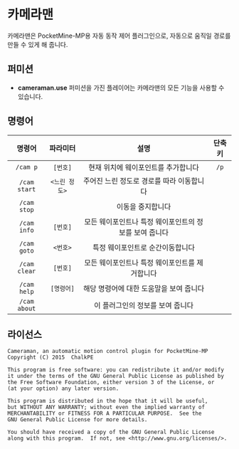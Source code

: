 # 카메라맨
카메라맨은 PocketMine-MP용 자동 동작 제어 플러그인으로, 자동으로 움직일 경로를 만들 수 있게 해 줍니다.

## 퍼미션
- **cameraman.use** 퍼미션을 가진 플레이어는 카메라맨의 모든 기능을 사용할 수 있습니다.

## 명령어
| 명령어 | 파라미터 | 설명 | 단축키 |
| :-------: | :-------: | :-------: | :-------: |
| `/cam p` | `[번호]` | 현재 위치에 웨이포인트를 추가합니다 | `/p` |
| `/cam start` | `<느린 정도>` | 주어진 느린 정도로 경로를 따라 이동합니다 | |
| `/cam stop` | | 이동을 중지합니다 | |
| `/cam info` | `[번호]` | 모든 웨이포인트나 특정 웨이포인트의 정보를 보여 줍니다 | |
| `/cam goto` | `<번호>` | 특정 웨이포인트로 순간이동합니다 | |
| `/cam clear` | `[번호]` | 모든 웨이포인트나 특정 웨이포인트를 제거합니다 | |
| `/cam help` | `[명령어]` | 해당 명령어에 대한 도움말을 보여 줍니다 | |
| `/cam about` | | 이 플러그인의 정보를 보여 줍니다 | |

## 라이선스
```
Cameraman, an automatic motion control plugin for PocketMine-MP
Copyright (C) 2015  ChalkPE

This program is free software: you can redistribute it and/or modify
it under the terms of the GNU General Public License as published by
the Free Software Foundation, either version 3 of the License, or
(at your option) any later version.

This program is distributed in the hope that it will be useful,
but WITHOUT ANY WARRANTY; without even the implied warranty of
MERCHANTABILITY or FITNESS FOR A PARTICULAR PURPOSE.  See the
GNU General Public License for more details.

You should have received a copy of the GNU General Public License
along with this program.  If not, see <http://www.gnu.org/licenses/>.
```
